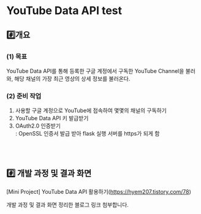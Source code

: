 # YouTube Data API test
## #️⃣개요
### (1) 목표 
YouTube Data API를 통해 등록한 구글 계정에서 구독한 YouTube Channel을 불러와, 해당 채널의 가장 최근 영상의 상세 정보를 불러온다.    

### (2) 준비 작업
1. 사용할 구글 계정으로 YouTube에 접속하여 몇몇의 채널의 구독하기    
2. YouTube Data API 키 발급받기  
3.  OAuth2.0 인증받기   
: OpenSSL 인증서 발급 받아 flask 실행 서버를 https가 되게 함


<br><br>



## #️⃣ 개발 과정 및 결과 화면 
[Mini Project] YouTube Data API 활용하기(https://hyem207.tistory.com/78)  

개발 과정 및 결과 화면 정리한 블로그 링크 첨부합니다.
